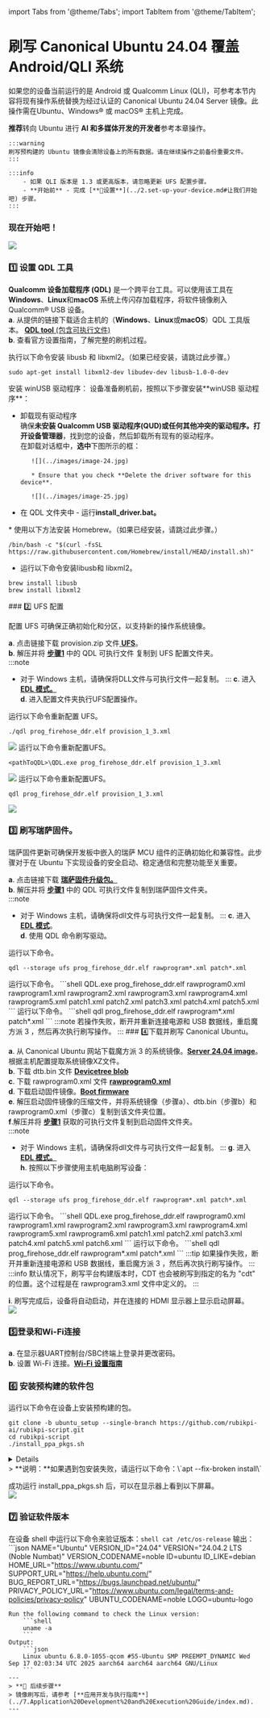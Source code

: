 import Tabs from '@theme/Tabs';
import TabItem from '@theme/TabItem';

# 刷写 Canonical Ubuntu 24.04 覆盖 Android/QLI 系统

如果您的设备当前运行的是 Android 或 Qualcomm Linux (QLI)，可参考本节内容将现有操作系统替换为经过认证的 Canonical Ubuntu 24.04 Server 镜像。此操作需在Ubuntu、Windows® 或 macOS® 主机上完成。

   **推荐**转向 Ubuntu 进行 **AI 和多媒体开发的开发者**参考本章操作。
    
    :::warning
    刷写预构建的 Ubuntu 镜像会清除设备上的所有数据。请在继续操作之前备份重要文件。
    ::: 
    
    :::info 
    	- 如果 QLI 版本是 1.3 或更高版本，请忽略更新 UFS 配置步骤。  
    	- **开始前** - 完成 [**🔗设置**](../2.set-up-your-device.md#让我们开始吧) 步骤。 
    :::

###  现在开始吧！

![](../images/Workflow3.png)

### 1️⃣ 设置 QDL 工具

**Qualcomm 设备加载程序 (QDL)** 是一个跨平台工具。可以使用该工具在**Windows**、**Linux**和**macOS** 系统上传闪存加载程序，将软件镜像刷入 Qualcomm® USB 设备。  
**a**. 从提供的链接下载适合主机的（**Windows**、**Linux**或**macOS**）QDL 工具版本。  [**QDL tool** (包含可执行文件)](https://softwarecenter.qualcomm.com/catalog/item/Qualcomm_Device_Loader)  
**b**. 查看官方设置指南，了解完整的刷机过程。 

<a id="flashQDL"></a> 
<Tabs>
<TabItem value="uhost" label="Ubuntu 主机">
执行以下命令安装 libusb 和 libxml2。（如果已经安装，请跳过此步骤。）

```shell
sudo apt-get install libxml2-dev libudev-dev libusb-1.0-0-dev
```

</TabItem>
<TabItem value="whost" label="Windows 主机">
安装 winUSB 驱动程序：  
设备准备刷机前，按照以下步骤安装**winUSB 驱动程序**：

* 卸载现有驱动程序  
确保**未安装 Qualcomm USB 驱动程序(QUD)**或任何其他冲突的驱动程序。打开**设备管理器**，找到您的设备，然后卸载所有现有的驱动程序。  
在卸载对话框中，**选中**下图所示的框：
  
         ![](../images/image-24.jpg) 
      
         * Ensure that you check **Delete the driver software for this device**.
      
         ![](../images/image-25.jpg)

* 在 QDL 文件夹中 - 运行**install\_driver.bat。**

</TabItem>
<TabItem value="mhost" label="macOS 主机">
* 使用以下方法安装 Homebrew。（如果已经安装，请跳过此步骤。）

```shell
/bin/bash -c "$(curl -fsSL https://raw.githubusercontent.com/Homebrew/install/HEAD/install.sh)"
```

* 运行以下命令安装libusb和 libxml2。

```shell
brew install libusb
brew install libxml2
```

</TabItem>
</Tabs>
### 2️⃣ UFS 配置

配置 UFS 可确保正确初始化和分区，以支持新的操作系统镜像。

**a**. 点击链接下载 provision.zip 文件[ **UFS**](https://artifacts.codelinaro.org/ui/native/codelinaro-le/Qualcomm_Linux/QCS6490/)。  
**b**. 解压并将 [**步骤1**](#1️⃣-setup-qdl-tool) 中的 QDL 可执行文件 复制到 UFS 配置文件夹。  
:::note 
- 对于 Windows 主机，请确保将DLL文件与可执行文件一起复制。
::: 
**c**. 进入[ **EDL 模式。**](../2.set-up-your-device.md#进入edl模式)  
**d**. 进入配置文件夹执行UFS配置操作。  
<Tabs> 
<TabItem value="uhost" label="Ubuntu 主机"> 
运行以下命令重新配置 UFS。

```shell
./qdl prog_firehose_ddr.elf provision_1_3.xml
```

![](../images/image-23.jpg) 
</TabItem> 
<TabItem value="whost" label="Windows 主机"> 
运行以下命令重新配置UFS。

```shell
<pathToQDL>\QDL.exe prog_firehose_ddr.elf provision_1_3.xml
```

![](../images/image-30.jpg) 
</TabItem> 
<TabItem value="mhost" label="macOS 主机"> 
运行以下命令重新配置UFS。

```shell
qdl prog_firehose_ddr.elf provision_1_3.xml
```

![](../images/image-32.jpg) 
</TabItem> 
</Tabs>

### 3️⃣ 刷写瑞萨固件。

瑞萨固件更新可确保开发板中嵌入的瑞萨 MCU 组件的正确初始化和兼容性。此步骤对于在 Ubuntu 下实现设备的安全启动、稳定通信和完整功能至关重要。

**a**. 点击链接下载 [**瑞萨固件升级包。**](https://thundercomm.s3.dualstack.ap-northeast-1.amazonaws.com/uploads/web/rubik-pi-3/firmware/Flat_usb_fw.zip)  
**b**. 解压并将 [**步骤1**](#1️⃣-setup-qdl-tool) 中的 QDL 可执行文件复制到瑞萨固件文件夹。  
:::note 
- 对于 Windows 主机，请确保将dll文件与可执行文件一起复制。
::: 
**c**. 进入[ **EDL 模式**](../2.set-up-your-device.md#进入edl模式)。  
**d**. 使用 QDL 命令刷写驱动。
<Tabs> 
<TabItem value="uhost" label="Ubuntu 主机"> 
运行以下命令。

```shell
qdl --storage ufs prog_firehose_ddr.elf rawprogram*.xml patch*.xml
```

</TabItem>
<TabItem value="whost" label="Windows 主机">
运行以下命令。
```shell
QDL.exe prog_firehose_ddr.elf rawprogram0.xml rawprogram1.xml rawprogram2.xml rawprogram3.xml rawprogram4.xml rawprogram5.xml patch1.xml patch2.xml patch3.xml patch4.xml patch5.xml  
```
</TabItem>
<TabItem value="mhost" label="macOS 主机">
运行以下命令。
```shell
qdl prog_firehose_ddr.elf rawprogram*.xml patch*.xml
```
</TabItem>
</Tabs>
:::note
 若操作失败，断开并重新连接电源和 USB 数据线，重启魔方派 3 ，然后再次执行刷写操作。
:::
### 4️⃣下载并刷写 Canonical Ubuntu。

**a**. 从 Canonical Ubuntu 网站下载魔方派 3 的系统镜像。[**Server 24.04 image**](https://people.canonical.com/~platform/images/qualcomm-iot/rubikpi3/ubuntu-server-24.04/x00/ubuntu-24.04-preinstalled-server-arm64+rubikpi3-20250912-127.img.xz)。根据主机配置提取系统镜像XZ文件。  
**b**. 下载 dtb.bin 文件 [**Devicetree blob**](https://people.canonical.com/~platform/images/qualcomm-iot/rubikpi3/ubuntu-server-24.04/x00/dtb.bin)  
**c**. 下载 rawprogram0.xml 文件 [**rawprogram0.xml**](https://people.canonical.com/~platform/images/qualcomm-iot/rubikpi3/ubuntu-server-24.04/x00/rawprogram0.xml)  
**d**. 下载启动固件镜像。[**Boot firmware**](https://thundercomm.s3.dualstack.ap-northeast-1.amazonaws.com/uploads/web/rubik-pi-3/nhlos-bins/QLI.1.4-ubuntu-rubikpi3-nhlos-bins-20250912-127.tar.gz)  
**e**. 解压启动固件镜像的压缩文件，并将系统镜像（步骤a）、dtb.bin（步骤b）和rawprogram0.xml（步骤c）复制到该文件夹位置。  
**f**.解压并将 [**步骤1**](#1️⃣-setup-qdl-tool) 获取的可执行文件复制到启动固件文件夹。  
:::note 
- 对于 Windows 主机，请确保将dll文件与可执行文件一起复制。
:::
**g**. 进入 [ **EDL 模式。**](../2.set-up-your-device.md#进入edl模式)  
**h**. 按照以下步骤使用主机电脑刷写设备：  
<Tabs>
<TabItem value="uhost" label="Ubuntu 主机"> 
运行以下命令。

```shell
qdl --storage ufs prog_firehose_ddr.elf rawprogram*.xml patch*.xml
```

</TabItem>
<TabItem value="whost" label="Windows 主机">
运行以下命令。
```shell
QDL.exe prog_firehose_ddr.elf rawprogram0.xml rawprogram1.xml rawprogram2.xml rawprogram3.xml rawprogram4.xml rawprogram5.xml rawprogram6.xml patch1.xml patch2.xml patch3.xml patch4.xml patch5.xml patch6.xml
```
</TabItem>
<TabItem value="mhost" label="macOS 主机">
运行以下命令。
```shell
qdl prog_firehose_ddr.elf rawprogram*.xml patch*.xml
```
</TabItem>
</Tabs>
:::tip
 如果操作失败，断开并重新连接电源和 USB 数据线，重启魔方派 3 ，然后再次执行刷写操作。
:::
:::info
 默认情况下，刷写平台构建版本时，CDT 也会被刷写到指定的名为 "cdt" 的位置。这个过程是在 rawprogram3.xml 文件中定义的。  
:::

**i**. 刷写完成后，设备将自动启动，并在连接的 HDMI 显示器上显示启动屏幕。  
![](../images/Login_prompt.png)

### 5️⃣登录和Wi-Fi连接

**a**. 在显示器UART控制台/SBC终端上登录并更改密码。  
**b**. 设置 Wi-Fi 连接。[**Wi-Fi 设置指南**](../2.set-up-your-device.md#连接到网络)

### 6️⃣ 安装预构建的软件包

运行以下命令在设备上安装预构建的包。

```shell
git clone -b ubuntu_setup --single-branch https://github.com/rubikpi-ai/rubikpi-script.git
cd rubikpi-script
./install_ppa_pkgs.sh 
```

<details>
该脚本将安装以下内容：      
* 安装 AI 示例应用程序包。  
* 安装魔方派 3 摄像头、wiringrp 及 wiringrp_python 软件包。
* 安装通用开发工具相关软件包。.  
</details>
>  **说明：**如果遇到包安装失败，请运行以下命令：\`apt --fix-broken install\`

成功运行 install\_ppa\_pkgs.sh 后，可以在显示器上看到以下屏幕。   
![](../images/__images_hdmi_monitor_Server.png)

### 7️⃣ 验证软件版本

在设备 shell 中运行以下命令来验证版本：`shell cat /etc/os-release` 输出：\`\`\`json NAME="Ubuntu" VERSION\_ID="24.04" VERSION="24.04.2 LTS (Noble Numbat)" VERSION\_CODENAME=noble ID=ubuntu ID\_LIKE=debian HOME\_URL="https://www.ubuntu.com/" SUPPORT\_URL="https://help.ubuntu.com/" BUG\_REPORT\_URL="https://bugs.launchpad.net/ubuntu/" PRIVACY\_POLICY\_URL="https://www.ubuntu.com/legal/terms-and-policies/privacy-policy" UBUNTU\_CODENAME=noble LOGO=ubuntu-logo

```
Run the following command to check the Linux version:
	```shell
	uname -a
	```
Output:
	```json
	Linux ubuntu 6.8.0-1055-qcom #55-Ubuntu SMP PREEMPT_DYNAMIC Wed Sep 17 02:03:34 UTC 2025 aarch64 aarch64 aarch64 GNU/Linux  
	```
---
> **🧭 后续步骤**
> 镜像刷写后，请参考 [**应用开发与执行指南**](../7.Application%20Development%20and%20Execution%20Guide/index.md).
---
```